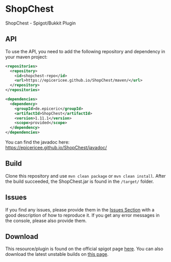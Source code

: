 # ShopChest
ShopChest - Spigot/Bukkit Plugin

## API
To use the API, you need to add the following repository and dependency in your maven project:

```xml
<repositories>
  <repository>
    <id>shopchest-repo</id>
    <url>https://epicericee.github.io/ShopChest/maven/</url>
  </repository>
</repositories>

<dependencies>
  <dependency>
    <groupId>de.epiceric</groupId>
    <artifactId>ShopChest</artifactId>
    <version>1.11.1</version>
    <scope>provided</scope>
  </dependency>
</dependencies>
```

You can find the javadoc here: https://epicericee.github.io/ShopChest/javadoc/

## Build
Clone this repository and use ``mvn clean package`` or ``mvn clean install``.
After the build succeeded, the ShopChest.jar is found in the ``/target/`` folder.

## Issues
If you find any issues, please provide them in the [Issues Section](https://github.com/EpicEricEE/ShopChest/issues) with a good description of how to reproduce it. If you get any error messages in the console, please also provide them.


## Download
This resource/plugin is found on the official spigot page [here](https://www.spigotmc.org/resources/shopchest.11431/).
You can also download the latest unstable builds on [this page](http://epiceric.square7.de/bukkit/plugins/).

